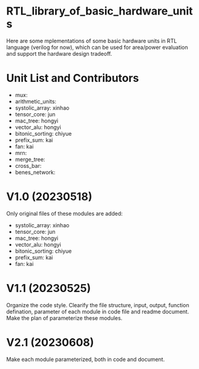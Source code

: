 # RTL_library_of_basic_hardware_units
Here are some mplementations of some basic hardware units in RTL language (verilog for now), which can be used for area/power evaluation and support the hardware design tradeoff.

# Unit List and Contributors
- mux:
- arithmetic_units: 
- systolic_array: xinhao
- tensor_core: jun
- mac_tree: hongyi
- vector_alu: hongyi
- bitonic_sorting: chiyue
- prefix_sum: kai
- fan: kai
- mrn: 
- merge_tree: 
- cross_bar: 
- benes_network:


# V1.0 (20230518)
Only original files of these modules are added:
- systolic_array: xinhao
- tensor_core: jun
- mac_tree: hongyi
- vector_alu: hongyi
- bitonic_sorting: chiyue
- prefix_sum: kai
- fan: kai

# V1.1 (20230525)
Organize the code style.
Clearify the file structure, input, output, function defination, parameter of each module in code file and readme document.
Make the plan of parameterize these modules.

# V2.1 (20230608)
Make each module parameterized, both in code and document.
